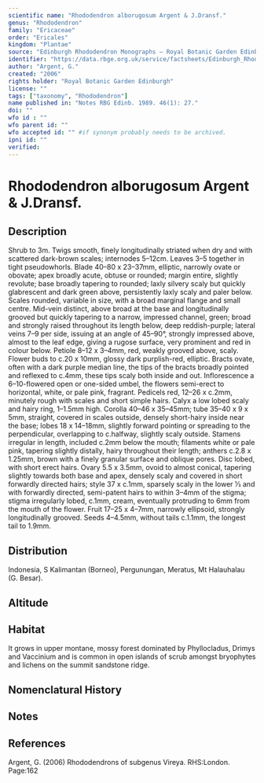 ```yaml
---
scientific name: "Rhododendron alborugosum Argent & J.Dransf."
genus: "Rhododendron"
family: "Ericaceae"
order: "Ericales"
kingdom: "Plantae"
source: "Edinburgh Rhododendron Monographs – Royal Botanic Garden Edinburgh"
identifier: "https://data.rbge.org.uk/service/factsheets/Edinburgh_Rhododendron_Monographs.xhtml"
author: "Argent, G."
created: "2006"
rights holder: "Royal Botanic Garden Edinburgh"
license: ""
tags: ["taxonomy", "Rhododendron"]
name published in: "Notes RBG Edinb. 1989. 46(1): 27."
doi: ""
wfo id : ""
wfo parent id: ""
wfo accepted id: "" #if synonym probably needs to be archived.                      
ipni id: ""
verified:
---
```


                       

# Rhododendron alborugosum Argent & J.Dransf.

## Description
Shrub to 3m. Twigs smooth, finely longitudinally striated when dry and with scattered dark-brown scales; internodes 5–12cm. Leaves 3–5 together in tight pseudow­horls. Blade 40–80 x 23–37mm, elliptic, narrowly ovate or obovate; apex broadly acute, obtuse or rounded; margin entire, slightly revolute; base broadly tapering to rounded; laxly silvery scaly but quickly glabrescent and dark green above, persistently laxly scaly and paler below. Scales rounded, variable in size, with a broad marginal flange and small centre. Mid-vein distinct, above broad at the base and longitudinally grooved but quickly tapering to a narrow, impressed channel, green; broad and strongly raised throughout its length below, deep reddish-purple; lateral veins 7–9 per side, issuing at an angle of 45–90°, strongly impressed above, almost to the leaf edge, giving a rugose surface, very prominent and red in colour below. Petiole 8–12 x 3–4mm, red, weakly grooved above, scaly. Flower buds to c.20 x 10mm, glossy dark purplish-red, elliptic. Bracts ovate, often with a dark purple median line, the tips of the bracts broadly pointed and reflexed to c.4mm, these tips scaly both inside and out. Inflorescence a 6–10-flowered open or one-sided umbel, the flowers semi-erect to horizontal, white, or pale pink, fragrant. Pedicels red, 12–26 x c.2mm, minutely rough with scales and short simple hairs. Calyx a low lobed scaly and hairy ring, 1–1.5mm high. Corolla 40–46 x 35–45mm; tube 35–40 x 9 x 5mm, straight, covered in scales outside, densely short-hairy inside near the base; lobes 18 x 14–18mm, slightly forward pointing or spreading to the perpendicular, overlapping to c.halfway, slightly scaly outside. Stamens irregular in length, included c.2mm below the mouth; filaments white or pale pink, tapering slightly distally, hairy throughout their length; anthers c.2.8 x 1.25mm, brown with a finely granular surface and oblique pores. Disc lobed, with short erect hairs. Ovary 5.5 x 3.5mm, ovoid to almost conical, tapering slightly towards both base and apex, densely scaly and covered in short forwardly directed hairs; style 37 x c.1mm, sparsely scaly in the lower 1⁄3 and with forwardly directed, semi-patent hairs to within 3–4mm of the stigma; stigma irregularly lobed, c.1mm, cream, eventually protruding to 6mm from the mouth of the flower. Fruit 17–25 x 4–7mm, narrowly ellipsoid, strongly longitudinally grooved. Seeds 4–4.5mm, without tails c.1.1mm, the longest tail to 1.9mm.

## Distribution
Indonesia, S Kalimantan (Borneo), Pergunungan, Meratus, Mt Halauhalau (G. Besar).

## Altitude


## Habitat
It grows in upper montane, mossy forest dominated by Phyllocladus, Drimys and Vaccinium and is common in open islands of scrub amongst bryophytes and lichens on the summit sandstone ridge.

## Nomenclatural History

                       
## Notes


## References

Argent, G. (2006) Rhododendrons of subgenus Vireya. RHS:London. Page:162
